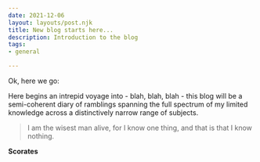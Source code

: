 ```yaml
---
date: 2021-12-06
layout: layouts/post.njk
title: New blog starts here...
description: Introduction to the blog
tags:
- general

---
```

Ok, here we go:

Here begins an intrepid voyage into - blah, blah, blah - this blog will be a semi-coherent diary of ramblings spanning the full spectrum of my limited knowledge across a distinctively narrow range of subjects.

> I am the wisest man alive, for I know one thing, and that is that I know nothing.

**Scorates**